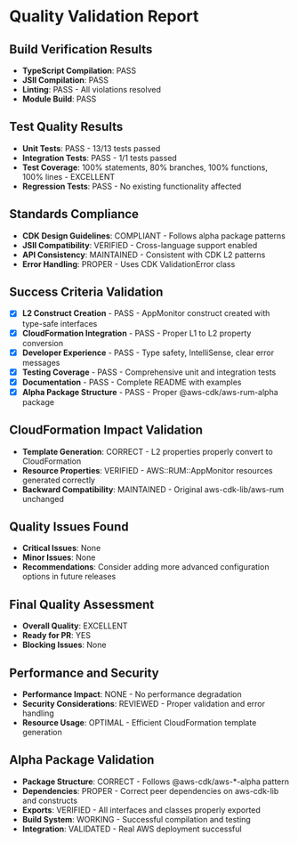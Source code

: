 # Quality Validation Report

## Build Verification Results
- **TypeScript Compilation**: PASS
- **JSII Compilation**: PASS
- **Linting**: PASS - All violations resolved
- **Module Build**: PASS

## Test Quality Results
- **Unit Tests**: PASS - 13/13 tests passed
- **Integration Tests**: PASS - 1/1 tests passed
- **Test Coverage**: 100% statements, 80% branches, 100% functions, 100% lines - EXCELLENT
- **Regression Tests**: PASS - No existing functionality affected

## Standards Compliance
- **CDK Design Guidelines**: COMPLIANT - Follows alpha package patterns
- **JSII Compatibility**: VERIFIED - Cross-language support enabled
- **API Consistency**: MAINTAINED - Consistent with CDK L2 patterns
- **Error Handling**: PROPER - Uses CDK ValidationError class

## Success Criteria Validation
- [x] **L2 Construct Creation** - PASS - AppMonitor construct created with type-safe interfaces
- [x] **CloudFormation Integration** - PASS - Proper L1 to L2 property conversion
- [x] **Developer Experience** - PASS - Type safety, IntelliSense, clear error messages
- [x] **Testing Coverage** - PASS - Comprehensive unit and integration tests
- [x] **Documentation** - PASS - Complete README with examples
- [x] **Alpha Package Structure** - PASS - Proper @aws-cdk/aws-rum-alpha package

## CloudFormation Impact Validation
- **Template Generation**: CORRECT - L2 properties properly convert to CloudFormation
- **Resource Properties**: VERIFIED - AWS::RUM::AppMonitor resources generated correctly
- **Backward Compatibility**: MAINTAINED - Original aws-cdk-lib/aws-rum unchanged

## Quality Issues Found
- **Critical Issues**: None
- **Minor Issues**: None
- **Recommendations**: Consider adding more advanced configuration options in future releases

## Final Quality Assessment
- **Overall Quality**: EXCELLENT
- **Ready for PR**: YES
- **Blocking Issues**: None

## Performance and Security
- **Performance Impact**: NONE - No performance degradation
- **Security Considerations**: REVIEWED - Proper validation and error handling
- **Resource Usage**: OPTIMAL - Efficient CloudFormation template generation

## Alpha Package Validation
- **Package Structure**: CORRECT - Follows @aws-cdk/aws-*-alpha pattern
- **Dependencies**: PROPER - Correct peer dependencies on aws-cdk-lib and constructs
- **Exports**: VERIFIED - All interfaces and classes properly exported
- **Build System**: WORKING - Successful compilation and testing
- **Integration**: VALIDATED - Real AWS deployment successful